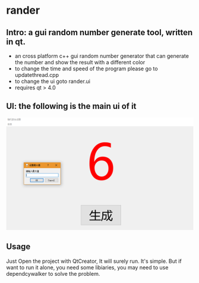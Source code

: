# rander
##  Intro: a gui random number generate tool, written in qt.
* an cross platform c++ gui random number generator that can generate the number and show the result with a different color
* to change the time and speed of the program please go to updatethread.cpp
* to change the ui goto rander.ui
* requires qt > 4.0

## UI: the following is the main ui of it
![运行界面](imgs/ui.png)
 
## Usage

Just Open the project with QtCreator, It will surely run. It's simple.
But if want to run it alone, you need some libiaries, you may need to use dependcywalker to solve the problem.

